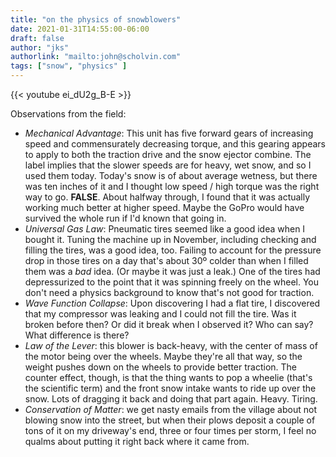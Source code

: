 ```yaml
---
title: "on the physics of snowblowers"
date: 2021-01-31T14:55:00-06:00
draft: false
author: "jks"
authorlink: "mailto:john@scholvin.com"
tags: ["snow", "physics" ]
---
```


{{< youtube ei_dU2g_B-E >}}

Observations from the field:

* _Mechanical Advantage_: This unit has five forward gears of increasing speed and commensurately decreasing torque, and this gearing appears to apply to both the traction
drive and the snow ejector combine. The label implies that the slower speeds are for heavy, wet snow, and so I used them today. Today's snow
is of about average wetness, but there was ten inches of it and I thought low speed / high torque was the right way to go. **FALSE**. About halfway
through, I found that it was actually working much better at higher speed. Maybe the GoPro would have survived the whole run if
I'd known that going in.
* _Universal Gas Law_: Pneumatic tires seemed like a good idea when I bought it. Tuning the machine up in November, including 
checking and filling the tires,
was a good idea, too. Failing to account for the pressure drop in those tires
on a day that's about 30º colder than when I filled them was a _bad_ idea. (Or maybe it was just a leak.) One of the tires had depressurized
to the point that it was spinning freely on the wheel. You don't need a physics background to know that's not good for traction.
* _Wave Function Collapse_: Upon discovering I had a flat tire, I discovered that my compressor was leaking and I could not fill the tire.
Was it broken before then? Or did it break when I observed it? Who can say? What difference is there?
* _Law of the Lever_: this blower is back-heavy, with the center of mass of the motor being over the wheels. Maybe they're all that way,
so the weight pushes down on the wheels to provide better traction. The counter effect, though, is that the thing wants to pop a wheelie
(that's the scientific term) and the front snow intake wants to ride up over the snow. Lots of dragging it back and doing that part
again. Heavy. Tiring.
* _Conservation of Matter_: we get nasty emails from the village about not blowing snow into the street, but when their plows deposit
a couple of tons of it on my driveway's end, three or four times per storm, I feel no qualms about putting it right back where it came from.

